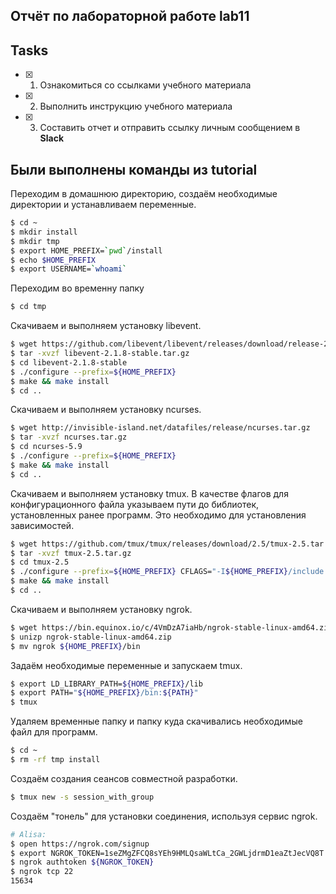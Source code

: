 ## Отчёт по лабораторной работе lab11

## Tasks

- [x] 1. Ознакомиться со ссылками учебного материала
- [x] 2. Выполнить инструкцию учебного материала
- [x] 3. Составить отчет и отправить ссылку личным сообщением в **Slack**

## Были выполнены команды из tutorial
Переходим в домашнюю директорию, создаём необходимые директории и устанавливаем переменные.
```sh
$ cd ~
$ mkdir install
$ mkdir tmp
$ export HOME_PREFIX=`pwd`/install
$ echo $HOME_PREFIX
$ export USERNAME=`whoami`
```
Переходим во временну папку
```sh
$ cd tmp
```
Скачиваем и выполняем установку libevent.
```sh
$ wget https://github.com/libevent/libevent/releases/download/release-2.1.8-stable/libevent-2.1.8-stable.tar.gz
$ tar -xvzf libevent-2.1.8-stable.tar.gz
$ cd libevent-2.1.8-stable
$ ./configure --prefix=${HOME_PREFIX}
$ make && make install
$ cd ..
```
Скачиваем и выполняем установку ncurses.
```sh
$ wget http://invisible-island.net/datafiles/release/ncurses.tar.gz
$ tar -xvzf ncurses.tar.gz
$ cd ncurses-5.9
$ ./configure --prefix=${HOME_PREFIX}
$ make && make install
$ cd ..
```
Скачиваем и выполняем установку tmux. В качестве флагов для конфигурационного файла указываем пути до библиотек, установленных ранее программ. Это необходимо для установления зависимостей.
```sh
$ wget https://github.com/tmux/tmux/releases/download/2.5/tmux-2.5.tar.gz
$ tar -xvzf tmux-2.5.tar.gz
$ cd tmux-2.5
$ ./configure --prefix=${HOME_PREFIX} CFLAGS="-I${HOME_PREFIX}/include -I${HOME_PREFIX}/include/ncurses" LDFLAGS="-L${HOME_PREFIX}/lib"
$ make && make install
$ cd ..
```
Скачиваем и выполняем установку ngrok.
```sh
$ wget https://bin.equinox.io/c/4VmDzA7iaHb/ngrok-stable-linux-amd64.zip
$ unizp ngrok-stable-linux-amd64.zip
$ mv ngrok ${HOME_PREFIX}/bin
```
Задаём необходимые переменные и запускаем tmux.
```sh
$ export LD_LIBRARY_PATH=${HOME_PREFIX}/lib
$ export PATH="${HOME_PREFIX}/bin:${PATH}"
$ tmux
```
Удаляем временные папку и папку куда скачивались необходимые файл для программ.
```sh
$ cd ~
$ rm -rf tmp install
```
Создаём создания сеансов совместной разработки.
```sh
$ tmux new -s session_with_group
```
Создаём "тонель" для установки соединения, используя сервис ngrok.
```sh
# Alisa:
$ open https://ngrok.com/signup
$ export NGROK_TOKEN=1seZMgZFCQ8sYEh9HMLQsaWLtCa_2GWLjdrmD1eaZtJecVQ8T
$ ngrok authtoken ${NGROK_TOKEN}
$ ngrok tcp 22
15634
```
